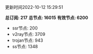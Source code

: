 更新时间2022-10-12 15:29:51

**总订阅: 217**
**总节点: 16015**
**有效节点: 6200**
- ssr节点: 200
- v2ray节点: 3709
- trojan节点: 943
- ss节点: 1348
